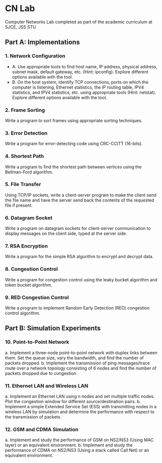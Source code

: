 # CN Lab
Computer Networks Lab completed as part of the academic curriculum at SJCE, JSS STU

## Part A: Implementations

### 1. Network Configuration
- A. Use appropriate tools to find host name, IP address, physical address, subnet mask, default gateway, etc. (Hint: ipconfig). Explore different options available with the tool.
- B. On the host system, identify TCP connections, ports on which the computer is listening, Ethernet statistics, the IP routing table, IPV4 statistics, and IPV4 statistics, etc. using appropriate tools (Hint: netstat). Explore different options available with the tool.

### 2. Frame Sorting
Write a program to sort frames using appropriate sorting techniques.

### 3. Error Detection
Write a program for error-detecting code using CRC-CCITT (16-bits).

### 4. Shortest Path
Write a program to find the shortest path between vertices using the Bellman-Ford algorithm.

### 5. File Transfer
Using TCP/IP sockets, write a client-server program to make the client send the file name and have the server send back the contents of the requested file if present.

### 6. Datagram Socket
Write a program on datagram sockets for client-server communication to display messages on the client side, typed at the server side.

### 7. RSA Encryption
Write a program for the simple RSA algorithm to encrypt and decrypt data.

### 8. Congestion Control
Write a program for congestion control using the leaky bucket algorithm and token bucket algorithm.

### 9. RED Congestion Control
Write a program to implement Random Early Detection (RED) congestion control algorithm.

## Part B: Simulation Experiments

### 10. Point-to-Point Network
a. Implement a three-node point-to-point network with duplex links between them. Set the queue size, vary the bandwidth, and find the number of packets dropped.
b. Implement the transmission of ping messages/trace route over a network topology consisting of 6 nodes and find the number of packets dropped due to congestion.

### 11. Ethernet LAN and Wireless LAN
a. Implement an Ethernet LAN using n nodes and set multiple traffic nodes. Plot the congestion window for different source/destination pairs.
b. Implement a simple Extended Service Set (ESS) with transmitting nodes in a wireless LAN by simulation and determine the performance with respect to the transmission of packets.

### 12. GSM and CDMA Simulation
a. Implement and study the performance of GSM on NS2/NS3 (Using MAC layer) or an equivalent environment.
b. Implement and study the performance of CDMA on NS2/NS3 (Using a stack called Call Net) or an equivalent environment.

